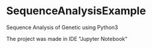 # SequenceAnalysisExample
Sequence Analysis of Genetic using Python3

The project was made in IDE "Jupyter Notebook"
